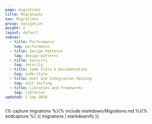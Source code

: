 ```yaml
---
page: migrations
title: Migrations
nav: Migrations
group: navigation
weight: 2
layout: default
subnav:
  - title: Performance
    tag: performance
  - title: Design Patterns
    tag: design-patterns
  - title: Security
    tag: security
  - title: Code Style & Documentation
    tag: code-style
  - title: Unit and Integration Testing
    tag: unit-testing
  - title: Libraries and Frameworks
    tag: libraries
updated: 1 Sep 2016
---
```


<div class="docs-section">
	{% capture migrations %}{% include markdown/Migrations.md %}{% endcapture %}
	{{ migrations | markdownify }}
</div>
